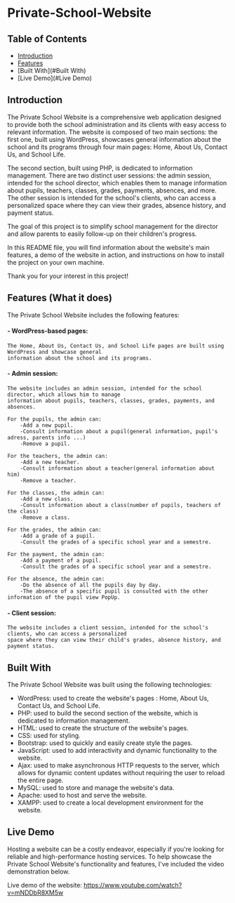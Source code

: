 

# Private-School-Website





## Table of Contents

- [Introduction](#introduction)
- [Features](#Features)
- [Built With](#Built With)
- [Live Demo](#Live Demo)

## Introduction

The Private School Website is a comprehensive web application designed to provide both the school administration and its clients with easy access to relevant information. The website is composed of two main sections: the first one, built using WordPress, showcases general information about the school and its programs through four main pages: Home, About Us, Contact Us, and School Life.

The second section, built using PHP, is dedicated to information management. There are two distinct user sessions: the admin session, intended for the school director, which enables them to manage information about pupils, teachers, classes, grades, payments, absences, and more. The other session is intended for the school's clients, who can access a personalized space where they can view their grades, absence history, and payment status.

The goal of this project is to simplify school management for the director and allow parents to easily follow-up on their children's progress.

In this README file, you will find information about the website's main features, a demo of the website in action, and instructions on how to install the project on your own machine.

Thank you for your interest in this project!



## Features (What it does)

The Private School Website includes the following features:

#### - WordPress-based pages:
    The Home, About Us, Contact Us, and School Life pages are built using WordPress and showcase general 
    information about the school and its programs.


#### - Admin session:
    The website includes an admin session, intended for the school director, which allows him to manage
    information about pupils, teachers, classes, grades, payments, and absences.

    For the pupils, the admin can:
        -Add a new pupil.
        -Consult information about a pupil(general information, pupil's adress, parents info ...)
        -Remove a pupil.

    For the teachers, the admin can:
        -Add a new teacher.
        -Consult information about a teacher(general information about him)
        -Remove a teacher.

    For the classes, the admin can:
        -Add a new class.
        -Consult information about a class(number of pupils, teachers of the class)
        -Remove a class.

    For the grades, the admin can:
        -Add a grade of a pupil.
        -Consult the grades of a specific school year and a semestre.

    For the payment, the admin can:
        -Add a payment of a pupil.
        -Consult the grades of a specific school year and a semestre.

    For the absence, the admin can:
        -Do the absence of all the pupils day by day.
        -The absence of a specific pupil is consulted with the other information of the pupil view PopUp.



#### - Client session:
    The website includes a client session, intended for the school's clients, who can access a personalized 
    space where they can view their child's grades, absence history, and payment status.



## Built With

The Private School Website was built using the following technologies:

- WordPress: used to create the website's pages : Home, About Us, Contact Us, and School Life.
- PHP: used to build the second section of the website, which is dedicated to information management.
- HTML: used to create the structure of the website's pages.
- CSS: used for styling.
- Bootstrap: used to quickly and easily create style the pages.
- JavaScript: used to add interactivity and dynamic functionality to the website.
- Ajax: used to make asynchronous HTTP requests to the server, which allows for dynamic content updates without requiring the user to reload the entire page.
- MySQL: used to store and manage the website's data.
- Apache: used to host and serve the website.
- XAMPP: used to create a local development environment for the website.




## Live Demo

Hosting a website can be a costly endeavor, especially if you're looking for reliable and high-performance hosting services. To help showcase the Private School Website's functionality and features, I've included the video demonstration below.

Live demo of the website: https://www.youtube.com/watch?v=mNDDbR8XM5w




